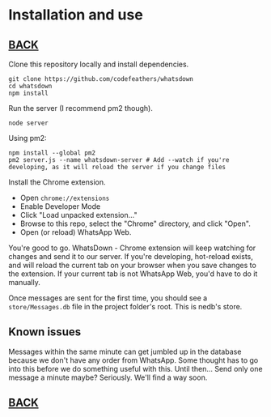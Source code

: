 # Installation and use

## [BACK](../README.md)

Clone this repository locally and install dependencies.

```shell
git clone https://github.com/codefeathers/whatsdown
cd whatsdown
npm install
```

Run the server (I recommend pm2 though).

```shell
node server
```

Using pm2:

```shell
npm install --global pm2
pm2 server.js --name whatsdown-server # Add --watch if you're developing, as it will reload the server if you change files
```

Install the Chrome extension.

- Open `chrome://extensions`
- Enable Developer Mode
- Click "Load unpacked extension..."
- Browse to this repo, select the "Chrome" directory, and click "Open".
- Open (or reload) WhatsApp Web.

You're good to go. WhatsDown - Chrome extension will keep watching for changes and send it to our server. If you're developing, hot-reload exists, and will reload the current tab on your browser when you save changes to the extension. If your current tab is not WhatsApp Web, you'd have to do it manually.

Once messages are sent for the first time, you should see a `store/Messages.db` file in the project folder's root. This is nedb's store.

## Known issues

Messages within the same minute can get jumbled up in the database because we don't have any order from WhatsApp. Some thought has to go into this before we do something useful with this. Until then... Send only one message a minute maybe? Seriously. We'll find a way soon.

## [BACK](../README.md)
